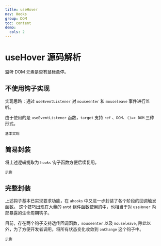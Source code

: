 ```yaml
---
title: useHover
nav: Hooks
group: DOM
toc: content
demo:
  cols: 2
---
```


# useHover 源码解析

监听 DOM 元素是否有鼠标悬停。

## 不使用钩子实现

实现思路：通过 `useEventListener` 对 `mouseenter` 和 `mouseleave` 事件进行监听。

由于使用的是 `useEventListener` 函数，`target` 支持 `ref` 、`DOM`、`()=> DOM` 三种形式。

<code src="./demo/demo1.tsx" description="使用 ref 设置需要监听的元素。">基本实现</code>

## 简易封装

将上述逻辑提取为 `hooks` 钩子函数方便后续复用。

<code src="./demo/demo2.tsx" description="使用 ref 设置需要监听的元素。">示例</code>

## 完整封装

上述钩子基本已实现要求功能，在 `ahooks` 中又进一步封装了各个阶段的回调触发函数。
这个技巧出现在大量的 `antd` 组件函数使用的中，也相当于对 `useHover` 内部暴露的生命周期钩子。

目前，存在两个钩子支持透传回调函数，`mouseenter` 以及 `mouseleave`, 除此以外，为了方便开发者调用，将所有状态变化收敛到 `onChange` 这个钩子中。

<code src="./demo/demo3.tsx" description="使用 ref 设置需要监听的元素。">示例</code>
